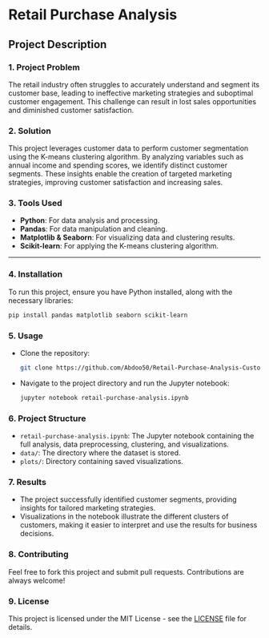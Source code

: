 # Retail Purchase Analysis

## Project Description

### 1. Project Problem
The retail industry often struggles to accurately understand and segment its customer base, leading to ineffective marketing strategies and suboptimal customer engagement. This challenge can result in lost sales opportunities and diminished customer satisfaction.

### 2. Solution
This project leverages customer data to perform customer segmentation using the K-means clustering algorithm. By analyzing variables such as annual income and spending scores, we identify distinct customer segments. These insights enable the creation of targeted marketing strategies, improving customer satisfaction and increasing sales.

### 3. Tools Used
- **Python**: For data analysis and processing.
- **Pandas**: For data manipulation and cleaning.
- **Matplotlib & Seaborn**: For visualizing data and clustering results.
- **Scikit-learn**: For applying the K-means clustering algorithm.

---

### 4. Installation
To run this project, ensure you have Python installed, along with the necessary libraries:
```bash
pip install pandas matplotlib seaborn scikit-learn
```

### 5. Usage
- Clone the repository:
  ```bash
  git clone https://github.com/Abdoo50/Retail-Purchase-Analysis-Customer-Segmentation/tree/main
  ```
- Navigate to the project directory and run the Jupyter notebook:
  ```bash
  jupyter notebook retail-purchase-analysis.ipynb
  ```

### 6. Project Structure
- `retail-purchase-analysis.ipynb`: The Jupyter notebook containing the full analysis, data preprocessing, clustering, and visualizations.
- `data/`: The directory where the dataset is stored.
- `plots/`: Directory containing saved visualizations.

### 7. Results
- The project successfully identified customer segments, providing insights for tailored marketing strategies.
- Visualizations in the notebook illustrate the different clusters of customers, making it easier to interpret and use the results for business decisions.

### 8. Contributing
Feel free to fork this project and submit pull requests. Contributions are always welcome!

### 9. License
This project is licensed under the MIT License - see the [LICENSE](LICENSE) file for details.
